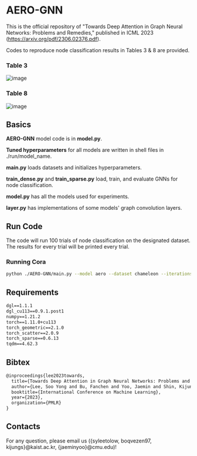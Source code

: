 # AERO-GNN

This is the official repository of "Towards Deep Attention in Graph Neural Networks: Problems and Remedies," published in ICML 2023 (https://arxiv.org/pdf/2306.02376.pdf).

Codes to reproduce node classification results in Tables 3 & 8 are provided. 

### Table 3
![image](https://github.com/syleeheal/AERO-GNN/assets/66083092/6b2850c6-20bd-471f-84b1-25414eecee64)

### Table 8
![image](https://github.com/syleeheal/AERO-GNN/assets/66083092/b2982c57-30ce-4b89-8790-8c022e4a3607)


## Basics
**AERO-GNN** model code is in **model.py**. 

**Tuned hyperparameters** for all models are written in shell files in ./run/model_name.

**main.py** loads datasets and initializes hyperparameters.

**train_dense.py** and **train_sparse.py** load, train, and evaluate GNNs for node classification.

**model.py** has all the models used for experiments.

**layer.py** has implementations of some models' graph convolution layers.


## Run Code
The code will run 100 trials of node classification on the designated dataset. The results for every trial will be printed every trial. 
### Running Cora
```bash
python ./AERO-GNN/main.py --model aero --dataset chameleon --iterations 32 --dr 0.0001 --dr-prop 0.0001 --dropout 0.7 --add-dropout 0 --lambd 1.0 --num-layers 2
```


## Requirements
```latex
dgl==1.1.1
dgl_cu113==0.9.1.post1
numpy==1.21.2
torch==1.11.0+cu113
torch_geometric==2.1.0
torch_scatter==2.0.9
torch_sparse==0.6.13
tqdm==4.62.3
```

## Bibtex
```latex
@inproceedings{lee2023towards,
  title={Towards Deep Attention in Graph Neural Networks: Problems and Remedies},
  author={Lee, Soo Yong and Bu, Fanchen and Yoo, Jaemin and Shin, Kijung},
  booktitle={International Conference on Machine Learning},
  year={2023},
  organization={PMLR}
}
```

## Contacts
For any question, please email us ({syleetolow, boqvezen97, kijungs}@kaist.ac.kr, {jaeminyoo}@cmu.edu)! 
